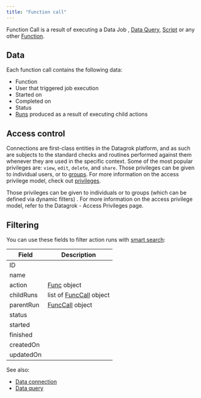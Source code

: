 ```yaml
---
title: "Function call"
---
```


Function Call is a result of executing a Data Job
, [Data Query](../../access/data-query.md),
[Script](../../compute/scripting.md) or any other [Function](functions.md).

## Data

Each function call contains the following data:

* Function
* User that triggered job execution
* Started on
* Completed on
* Status
* [Runs](function-call.md) produced as a result of executing child actions

## Access control

Connections are first-class entities in the Datagrok platform, and as such are subjects to the standard checks and
routines performed against them whenever they are used in the specific context. Some of the most popular privileges
are: `view`, `edit`, `delete`, and `share`. Those privileges can be given to individual users, or
to [groups](../../govern/group.md). For more information on the access privilege model, check
out [privileges](../../govern/security.md#privileges).

Those privileges can be given to individuals or to groups (which can be defined via dynamic filters)
. For more information on the access privilege model, refer to the Datagrok - Access Privileges page.

## Filtering

You can use these fields to filter action runs with [smart search](../smart-search.md):

| Field       | Description                                 |
|-------------|---------------------------------------------|
| ID          |                                             |
| name        |                                             |
| action      | [Func](functions.md) object                 |
| childRuns   | list of [FuncCall](function-call.md) object |
| parentRun   | [FuncCall](function-call.md) object         |
| status      |                                             |
| started     |                                             |
| finished    |                                             |
| createdOn   |                                             |
| updatedOn   |                                             |

See also:

* [Data connection](../../access/data-connection.md)
* [Data query](../../access/data-query.md)
